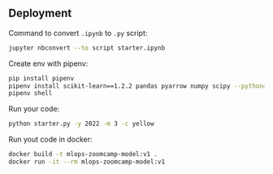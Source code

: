 ## Deployment

Command to convert `.ipynb` to `.py` script:
```bash
jupyter nbconvert --to script starter.ipynb
```

Create env with pipenv:
```bash
pip install pipenv
pipenv install scikit-learn==1.2.2 pandas pyarrow numpy scipy --python=3.10
pipenv shell
```

Run your code:
```bash
python starter.py -y 2022 -m 3 -c yellow
```

Run yout code in docker:
```bash
docker build -t mlops-zoomcamp-model:v1 .
docker run -it --rm mlops-zoomcamp-model:v1
```


